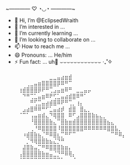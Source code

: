 ~———— ♡ ◔◡◔  ————~
- 👋 Hi, I’m @EclipsedWraith
- 👀 I’m interested in ...
- 🌱 I’m currently learning ...
- 💞️ I’m looking to collaborate on ...
- 📫 How to reach me ...
- 😄 Pronouns: ... He/him
- ⚡ Fun fact: ... uh🧍
  ⌣⌣⌣⌣⌣⌣⌣⌣⌣⌣⌣⌣ ‧₊˚✧
  ⠀⠀⠀⠀⠀⠀⠀⠀⠀⠀⠀⠀⠀⠀⠀⠀⠀⠀⠀⠀⠀⠀⠀⠀⠀⠀⠀⠀⠀⠀
⠀⠀⠀⠀⠀⠀⠀⠀⠀⣀⣀⣤⣴⣶⣾⠀⠀⠀⠀⠀⠀⠀⠀⠀⠀⠀⠀⠀⠀⠀
⠀⠀⠀⢀⣀⣤⣶⣿⣿⣿⣿⡿⠿⠛⠉⠀⠀⠀⠀⠀⠀⠀⠀⠀⠀⠀⠀⠀⠀⠀
⠀⢰⣾⣿⣿⣿⡿⠟⠛⢉⣠⣤⣶⠿⠛⠀⣀⣀⣤⡤⠀⠀⠀⠀⠀⠀⠀⠀⠀⠀
⠀⠀⠙⠛⢉⣁⣤⣶⠿⠟⢋⣁⣤⣴⣾⣿⠿⠛⠁⠀⠀⠀⠀⠀⠀⠀⠀⠀⠀⠀
⠀⠀⠀⠀⠛⢋⣉⣤⣴⣾⣿⠿⠟⠛⢉⡀⢰⡄⠀⠀⠀⠀⠀⠀⠀⠀⠀⠀⠀⠀
⠀⠀⣠⣴⣿⠿⠿⠛⠋⣁⣤⣴⡾⠀⣾⣿⠀⣿⣄⡀⠀⠀⠀⠀⠀⠀⠀⠀⠀⠀
⠀⠈⠉⠁⢠⣤⣶⣾⣄⠙⢿⣿⣿⠀⠿⠋⣠⣿⣿⣿⣷⣦⣄⡀⠀⠀⠀⠀⠀⠀
⠀⠀⠀⠀⠘⣿⣿⣿⣿⣷⣄⠉⣿⣷⣶⣾⣿⣿⣿⣿⣿⣿⣿⣿⣦⣄⠀⠀⠀⠀
⠀⠀⠀⠀⢀⠘⠿⣿⣿⣿⣿⠸⣿⣿⣿⣿⣿⣿⠿⠿⠿⠿⠿⠿⣿⣿⣧⡀⠀⠀
⠀⠀⠰⣾⣿⣷⣦⡈⠛⠿⣿⣆⡉⠛⠋⠉⠀⠀⠀⠀⠀⠀⠀⠀⠀⠉⠛⠿⡄⠀
⠀⠀⠀⡈⠻⢿⣿⣿⣷⣦⣌⡙⠛⠀⠀⠀⠀⠀⠀⠀⠀⠀⠀⠀⠀⠀⠀⠀⠀⠀
⠀⠀⣼⣿⣷⣤⡉⠛⠿⣿⣿⣿⣷⣶⡄⠀⠀⠀⠀⠀⠀⠀⠀⠀⠀⠀⠀⠀⠀⠀
⠀⢠⣿⣿⣿⣿⣿⣷⣶⣤⣈⡙⠛⠿⢿⡄⠀⠀⠀⠀⠀⠀⠀⠀⠀⠀⠀⠀⠀⠀
⠀⠈⠉⠉⠉⠉⠉⠉⠉⠉⠉⠉⠁⠀⠀⠈⠀⠀⠀⠀⠀⠀⠀⠀⠀⠀⠀⠀⠀⠀
<!---
EclipsedWraith/EclipsedWraith is a ✨ special ✨ repository because its `README.md` (this file) appears on your GitHub profile.
You can click the Preview link to take a look at your changes.
--->
